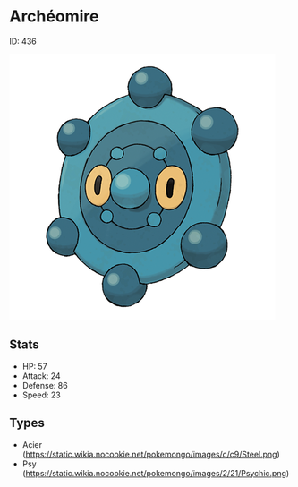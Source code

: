 # Archéomire


ID: 436

![](https://raw.githubusercontent.com/PokeAPI/sprites/master/sprites/pokemon/other/official-artwork/436.png "Archéomire")

## Stats


 - HP: 57
 - Attack: 24
 - Defense: 86
 - Speed: 23

## Types


 - Acier (https://static.wikia.nocookie.net/pokemongo/images/c/c9/Steel.png)
 - Psy (https://static.wikia.nocookie.net/pokemongo/images/2/21/Psychic.png)
